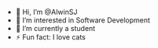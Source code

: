 - 👋 Hi, I’m @AlwinSJ
- 👀 I’m interested in Software Development
- 🌱 I’m currently a student
- ⚡ Fun fact: I love cats

<!---
AlwinSJ/AlwinSJ is a ✨ special ✨ repository because its `README.md` (this file) appears on your GitHub profile.
You can click the Preview link to take a look at your changes.
--->
